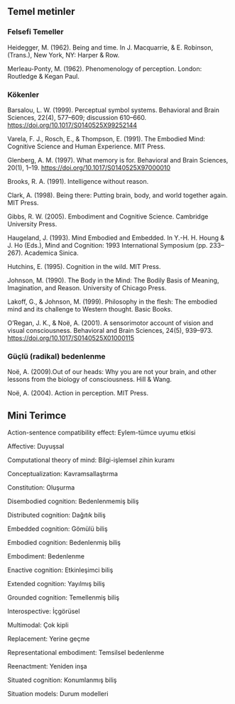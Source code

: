 ## Temel metinler

### Felsefi Temeller

Heidegger, M. (1962). Being and time. In J. Macquarrie, & E. Robinson, (Trans.), New York, NY: Harper & Row.

Merleau-Ponty, M. (1962). Phenomenology of perception. London: Routledge & Kegan Paul.

### Kökenler

Barsalou, L. W. (1999). Perceptual symbol systems. Behavioral and Brain Sciences, 22(4), 577–609; discussion 610–660. https://doi.org/10.1017/S0140525X99252144

Varela, F. J., Rosch, E., & Thompson, E. (1991). The Embodied Mind: Cognitive Science and Human Experience. MIT Press.

Glenberg, A. M. (1997). What memory is for. Behavioral and Brain Sciences, 20(1), 1–19. https://doi.org/10.1017/S0140525X97000010

Brooks, R. A. (1991). Intelligence without reason.

Clark, A. (1998). Being there: Putting brain, body, and world together again. MIT Press.

Gibbs, R. W. (2005). Embodiment and Cognitive Science. Cambridge University Press.

Haugeland, J. (1993). Mind Embodied and Embedded. In Y.-H. H. Houng & J. Ho (Eds.), Mind and Cognition: 1993 International Symposium (pp. 233–267). Academica Sinica.

Hutchins, E. (1995). Cognition in the wild. MIT Press.

Johnson, M. (1990). The Body in the Mind: The Bodily Basis of Meaning, Imagination, and Reason. University of Chicago Press.

Lakoff, G., & Johnson, M. (1999). Philosophy in the flesh: The embodied mind and its challenge to Western thought. Basic Books.

O’Regan, J. K., & Noë, A. (2001). A sensorimotor account of vision and visual consciousness. Behavioral and Brain Sciences, 24(5), 939–973. https://doi.org/10.1017/S0140525X01000115

### Güçlü (radikal) bedenlenme

Noë, A. (2009).Out of our heads: Why you are not your brain, and other lessons from the biology of consciousness. Hill & Wang.

Noë, A. (2004). Action in perception. MIT Press.


## Mini Terimce

Action-sentence compatibility effect: Eylem-tümce uyumu etkisi

Affective: Duyuşsal

Computational theory of mind: Bilgi-işlemsel zihin kuramı

Conceptualization: Kavramsallaştırma

Constitution: Oluşurma

Disembodied cognition: Bedenlenmemiş biliş

Distributed cognition: Dağıtık biliş

Embedded cognition: Gömülü biliş

Embodied cognition: Bedenlenmiş biliş

Embodiment: Bedenlenme

Enactive cognition: Etkinleşimci biliş

Extended cognition: Yayılmış biliş

Grounded cognition: Temellenmiş biliş

Interospective: İçgörüsel

Multimodal: Çok kipli

Replacement: Yerine geçme

Representational embodiment: Temsilsel bedenlenme

Reenactment: Yeniden inşa

Situated cognition: Konumlanmış biliş

Situation models: Durum modelleri
